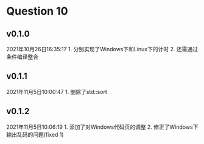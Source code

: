 # Question 10

## v0.1.0
2021年10月26日16:35:17
    1. 分别实现了Windows下和Linux下的计时
    2. 还需通过条件编译整合

## v0.1.1
2021年11月5日10:00:47
    1. 删除了std::sort

## v0.1.2
2021年11月5日10:06:19
    1. 添加了对Windows代码页的调整
    2. 修正了Windows下输出乱码的问题(fixed 1)